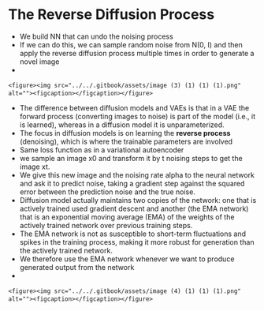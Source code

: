 # The Reverse Diffusion Process

* We build NN that can undo the noising process
* If we can do this, we can sample random noise from N(0, I) and then apply the reverse diffusion process multiple times in order to generate a novel image
*

    <figure><img src="../../.gitbook/assets/image (3) (1) (1) (1).png" alt=""><figcaption></figcaption></figure>
* The difference between diffusion models and VAEs is that in a VAE the forward process (converting images to noise) is part of the model (i.e., it is learned), whereas in a diffusion model it is unparameterized.
* The focus in diffusion models is on learning the **reverse process** (denoising), which is where the trainable parameters are involved
* Same loss function as in a variational autoencoder
* we sample an image x0 and transform it by t noising steps to get the image xt.&#x20;
* We give this new image and the noising rate alpha to the neural network and ask it to predict noise, taking a gradient step against the squared error between the prediction noise and the true noise.
* Diffusion model actually maintains two copies of the network: one that is actively trained used gradient descent and another (the EMA network) that is an exponential moving average (EMA) of the weights of the actively trained network over previous training steps.
* The EMA network is not as susceptible to short-term fluctuations and spikes in the training process, making it more robust for generation than the actively trained network.&#x20;
* We therefore use the EMA network whenever we want to produce generated output from the network
*

    <figure><img src="../../.gitbook/assets/image (4) (1) (1) (1).png" alt=""><figcaption></figcaption></figure>
